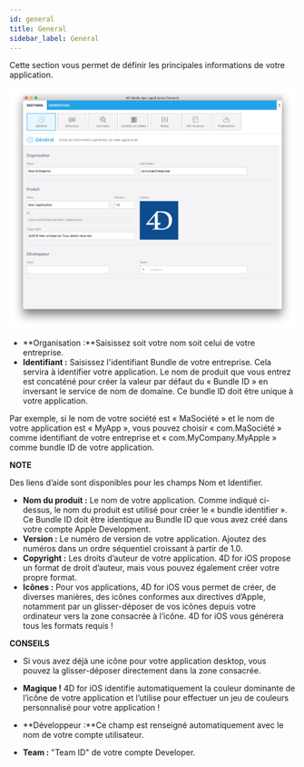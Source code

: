 ```yaml
---
id: general
title: General
sidebar_label: General
---
```

Cette section vous permet de définir les principales informations de votre application.

![General section](assets/project-editor/General-section-4D-for-iOS.png)

* **Organisation :**Saisissez soit votre nom soit celui de votre entreprise.
* **Identifiant :** Saisissez l'identifiant Bundle de votre entreprise. Cela servira à identifier votre application. Le nom de produit que vous entrez est concaténé pour créer la valeur par défaut du « Bundle ID » en inversant le service de nom de domaine. Ce bundle ID doit être unique à votre application.

Par exemple, si le nom de votre société est « MaSociété » et le nom de votre application est « MyApp », vous pouvez choisir « com.MaSociété » comme identifiant de votre entreprise et « com.MyCompany.MyApple » comme bundle ID de votre application.<div class = "tips"> 

**NOTE**

Des liens d’aide sont disponibles pour les champs Nom et Identifier.</div> 

* **Nom du produit :** Le nom de votre application. Comme indiqué ci-dessus, le nom du produit est utilisé pour créer le « bundle identifier ». Ce Bundle ID doit être identique au Bundle ID que vous avez créé dans votre compte Apple Development.
* **Version :** Le numéro de version de votre application. Ajoutez des numéros dans un ordre séquentiel croissant à partir de 1.0.
* **Copyright :** Les droits d’auteur de votre application. 4D for iOS propose un format de droit d’auteur, mais vous pouvez également créer votre propre format.
* **Icônes :** Pour vos applications, 4D for iOS vous permet de créer, de diverses manières, des icônes conformes aux directives d’Apple, notamment par un glisser-déposer de vos icônes depuis votre ordinateur vers la zone consacrée à l’icône. 4D for iOS vous générera tous les formats requis !<div class = "tips"> 

**CONSEILS**

* Si vous avez déjà une icône pour votre application desktop, vous pouvez la glisser-déposer directement dans la zone consacrée.

* **Magique !** 4D for iOS identifie automatiquement la couleur dominante de l’icône de votre application et l’utilise pour effectuer un jeu de couleurs personnalisé pour votre application !</div> 

* **Développeur :**Ce champ est renseigné automatiquement avec le nom de votre compte utilisateur.

* **Team :** "Team ID" de votre compte Developer.